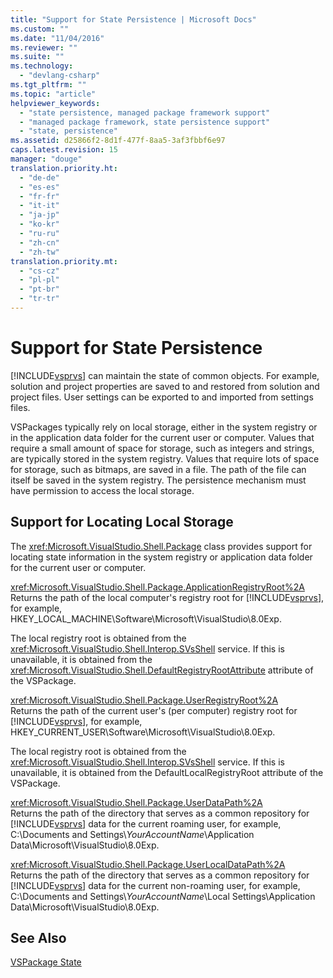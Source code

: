 ```yaml
---
title: "Support for State Persistence | Microsoft Docs"
ms.custom: ""
ms.date: "11/04/2016"
ms.reviewer: ""
ms.suite: ""
ms.technology: 
  - "devlang-csharp"
ms.tgt_pltfrm: ""
ms.topic: "article"
helpviewer_keywords: 
  - "state persistence, managed package framework support"
  - "managed package framework, state persistence support"
  - "state, persistence"
ms.assetid: d25866f2-8d1f-477f-8aa5-3af3fbbf6e97
caps.latest.revision: 15
manager: "douge"
translation.priority.ht: 
  - "de-de"
  - "es-es"
  - "fr-fr"
  - "it-it"
  - "ja-jp"
  - "ko-kr"
  - "ru-ru"
  - "zh-cn"
  - "zh-tw"
translation.priority.mt: 
  - "cs-cz"
  - "pl-pl"
  - "pt-br"
  - "tr-tr"
---
```

# Support for State Persistence
[!INCLUDE[vsprvs](../code-quality/includes/vsprvs_md.md)] can maintain the state of common objects. For example, solution and project properties are saved to and restored from solution and project files. User settings can be exported to and imported from settings files.  
  
 VSPackages typically rely on local storage, either in the system registry or in the application data folder for the current user or computer. Values that require a small amount of space for storage, such as integers and strings, are typically stored in the system registry. Values that require lots of space for storage, such as bitmaps, are saved in a file. The path of the file can itself be saved in the system registry. The persistence mechanism must have permission to access the local storage.  
  
## Support for Locating Local Storage  
 The <xref:Microsoft.VisualStudio.Shell.Package> class provides support for locating state information in the system registry or application data folder for the current user or computer.  
  
 <xref:Microsoft.VisualStudio.Shell.Package.ApplicationRegistryRoot%2A>  
 Returns the path of the local computer's registry root for [!INCLUDE[vsprvs](../code-quality/includes/vsprvs_md.md)], for example, HKEY_LOCAL_MACHINE\Software\Microsoft\VisualStudio\8.0Exp.  
  
 The local registry root is obtained from the <xref:Microsoft.VisualStudio.Shell.Interop.SVsShell> service. If this is unavailable, it is obtained from the <xref:Microsoft.VisualStudio.Shell.DefaultRegistryRootAttribute> attribute of the VSPackage.  
  
 <xref:Microsoft.VisualStudio.Shell.Package.UserRegistryRoot%2A>  
 Returns the path of the current user's (per computer) registry root for [!INCLUDE[vsprvs](../code-quality/includes/vsprvs_md.md)], for example, HKEY_CURRENT_USER\Software\Microsoft\VisualStudio\8.0Exp.  
  
 The local registry root is obtained from the <xref:Microsoft.VisualStudio.Shell.Interop.SVsShell> service. If this is unavailable, it is obtained from the DefaultLocalRegistryRoot attribute of the VSPackage.  
  
 <xref:Microsoft.VisualStudio.Shell.Package.UserDataPath%2A>  
 Returns the path of the directory that serves as a common repository for [!INCLUDE[vsprvs](../code-quality/includes/vsprvs_md.md)] data for the current roaming user, for example, C:\Documents and Settings\\*YourAccountName*\Application Data\Microsoft\VisualStudio\8.0Exp.  
  
 <xref:Microsoft.VisualStudio.Shell.Package.UserLocalDataPath%2A>  
 Returns the path of the directory that serves as a common repository for [!INCLUDE[vsprvs](../code-quality/includes/vsprvs_md.md)] data for the current non-roaming user, for example, C:\Documents and Settings\\*YourAccountName*\Local Settings\Application Data\Microsoft\VisualStudio\8.0Exp.  
  
## See Also  
 [VSPackage State](../misc/vspackage-state.md)